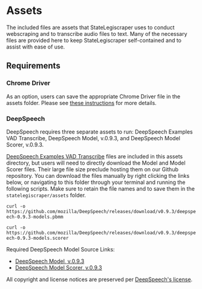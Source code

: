 # Assets

The included files are assets that StateLegiscraper uses to conduct webscraping and to transcribe audio files to text. Many of the necessary files are provided here to keep StateLegiscraper self-contained and to assist with ease of use. 

## Requirements

### Chrome Driver

As an option, users can save the appropriate Chrome Driver file in the assets folder. Please see [these instructions](https://github.com/ka-chang/StateLegiscraper#google-chrome-and-chrome-driver) for more details.

### DeepSpeech

DeepSpeech requires three separate assets to run: DeepSpeech Examples VAD Transcribe, DeepSpeech Model, v.0.9.3, and DeepSpeech Model Scorer, v.0.9.3.

[DeepSpeech Examples VAD Transcribe](https://github.com/mozilla/DeepSpeech-examples) files are included in this assets directory, but users will need to directly download the Model and Model Scorer files. Their large file size preclude hosting them on our Github repository. You can download the files manually by right clicking the links below, or navigating to this folder through your terminal and running the following scripts. Make sure to retain the file names and to save them in the `statelegiscraper/assets` folder.

`curl -o https://github.com/mozilla/DeepSpeech/releases/download/v0.9.3/deepspeech-0.9.3-models.pbmm`

`curl -o https://github.com/mozilla/DeepSpeech/releases/download/v0.9.3/deepspeech-0.9.3-models.scorer`

Required DeepSpeech Model Source Links:

- [DeepSpeech Model, v.0.9.3](https://github.com/mozilla/DeepSpeech/releases/download/v0.9.3/deepspeech-0.9.3-models.pbmm)
- [DeepSpeech Model Scorer, v.0.9.3](https://github.com/mozilla/DeepSpeech/releases/download/v0.9.3/deepspeech-0.9.3-models.scorer)

All copyright and license notices are preserved per [DeepSpeech's license](https://github.com/mozilla/DeepSpeech/blob/master/LICENSE).
